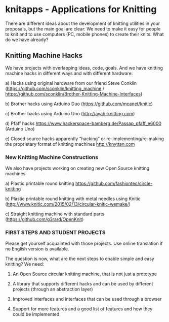 # knitapps - Applications for Knitting

There are different ideas about the development of knitting utilities in your proposals, but the main goal are clear: We need to make it easy for people to knit and to use computers (PC, mobile phones) to create their knits. What do we have already?

## Knitting Machine Hacks

We have projects with overlapping ideas, code, goals. And we have knitting machine hacks in different ways and with different hardware:

a) Hacks using original hardware from our friend Steve Conklin (https://github.com/sconklin/knitting_machine / https://github.com/sconklin/Brother-Knitting-Machine-Interfaces)

b) Brother hacks using Arduino Duo (https://github.com/mcanet/knitic)

c) Brother hacks using Arduino Uno (http://ayab-knitting.com)

d) Pfaff hacks https://www.hackerspace-bamberg.de/Passap_pfaff_e6000 (Arduino Uno)

e) Closed source hacks apparently “hacking” or re-implementing/re-making the proprietary format of knitting machines http://knyttan.com 

### New Knitting Machine Constructions

We also have projects working on creating new Open Source knitting machines

a) Plastic printable round knitting https://github.com/fashiontec/circle-knitting

b) Plastic printable round knitting with metal needles using Knitic (http://www.knitic.com/2015/02/13/circular-knitic-wemake/)

c) Straight knitting machine with standard parts (https://github.com/g3rard/OpenKnit) 


### FIRST STEPS AND STUDENT PROJECTS

Please get yourself acquainted with those projects. Use online translation if no English version is available.

The question is now, what are the next steps to enable simple and easy knitting? We need:

1. An Open Source circular knitting machine, that is not just a prototype

2. A library that supports different hacks and can be used by different projects (through an abstraction layer)

3. Improved interfaces and interfaces that can be used through a browser

4. Support for more features and a good list of features and how they could be implemented
